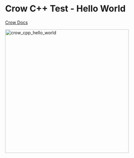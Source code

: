 # Crow C++ Test - Hello World

[Crow Docs](https://crowcpp.org/master/getting_started/setup/linux/)

<img width="398" alt="crow_cpp_hello_world" src="https://github.com/sasszz/cpp_crow_test/assets/95937955/a5e7d8d9-50da-4312-8335-4b5c60703b92">
